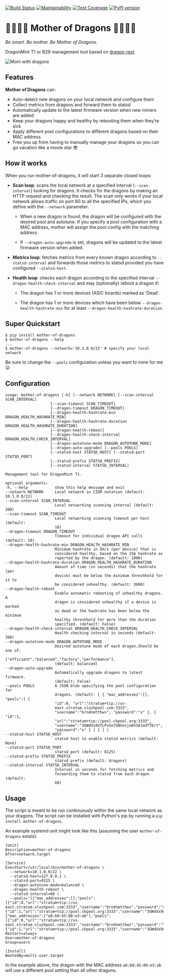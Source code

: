 [![Build Status](https://travis-ci.org/brndnmtthws/mother-of-dragons.svg?branch=master)](https://travis-ci.org/brndnmtthws/mother-of-dragons) [![Maintainability](https://api.codeclimate.com/v1/badges/b555c676a4940731d47f/maintainability)](https://codeclimate.com/github/brndnmtthws/mother-of-dragons/maintainability) [![Test Coverage](https://api.codeclimate.com/v1/badges/b555c676a4940731d47f/test_coverage)](https://codeclimate.com/github/brndnmtthws/mother-of-dragons/test_coverage) [![PyPI version](https://badge.fury.io/py/mother-of-dragons.svg)](https://badge.fury.io/py/mother-of-dragons)
# 🐲👸🔥🐉 Mother of Dragons 🐲👸🔥🐉
*Be smart. Be mother. Be Mother of Dragons.*

DragonMint T1 or B29 management tool based on
[dragon-rest](https://github.com/brndnmtthws/dragon-rest)

![Mom with dragons](/mom.gif?raw=true)

## Features

**Mother of Dragons** can:
 * Auto-detect new dragons on your local network and configure them
 * Collect metrics from dragons and forward them to statsd
 * Automatically update to the latest firmware version when new miners are
   added
 * Keep your dragons happy and healthy by rebooting them when they’re sick
 * Apply different pool configurations to different dragons based on their
   MAC address
 * Free you up from having to manually manage your dragons so you can go
   vacation like a movie star 😎

## How it works

When you run mother-of-dragons, it will start 3 separate closed loops:
 * **Scan loop**: scans the local network at a specified interval
   (`--scan-interval`) looking for dragons. It checks for the dragons by
   making an HTTP request and checking the result. The scan only works if
   your local network allows traffic on port 80 to all the specified IPs,
   which you define with the `--network` parameter.

   * When a new dragon is found, the dragon will be configured with the desired
     pool and autotune. If you specify a pool configuration with a MAC address, mother will assign the pool config with the matching address.

   * If `--dragon-auto-upgrade` is set, dragons will be updated to the latest
     firmware version when added.

 * **Metrics loop**: fetches metrics from every known dragon according to
   `--statsd-interval` and forwards those metrics to statsd provided you
   have configured `--statsd-host`.

 * **Health loop**: checks each dragon according to the specified interval
   `--dragon-health-check-interval` and may (optionally) reboot a dragon if:

   * The dragon has 1 or more devices (ASIC boards) marked as 'Dead'.

   * The dragon has 1 or more devices which have been below
     `--dragon-health-hashrate-min` for at least
     `--dragon-health-hashrate-duration`.

## Super Quickstart

```
$ pip install mother-of-dragons
$ mother-of-dragons --help
...
$ mother-of-dragons --network='10.1.0.0/22' # specify your local network
```

Be sure to change the `--pools` configuration unless you want to mine
for me 😛

## Configuration


```
usage: mother-of-dragons [-h] [--network NETWORK] [--scan-interval SCAN_INTERVAL]
                    [--scan-timeout SCAN_TIMEOUT]
                    [--dragon-timeout DRAGON_TIMEOUT]
                    [--dragon-health-hashrate-min DRAGON_HEALTH_HASHRATE_MIN]
                    [--dragon-health-hashrate-duration DRAGON_HEALTH_HASHRATE_DURATION]
                    [--dragon-health-reboot]
                    [--dragon-health-check-interval DRAGON_HEALTH_CHECK_INTERVAL]
                    [--dragon-autotune-mode DRAGON_AUTOTUNE_MODE]
                    [--dragon-auto-upgrade] [--pools POOLS]
                    [--statsd-host STATSD_HOST] [--statsd-port STATSD_PORT]
                    [--statsd-prefix STATSD_PREFIX]
                    [--statsd-interval STATSD_INTERVAL]

Management tool for DragonMint T1.

optional arguments:
-h, --help            show this help message and exit
--network NETWORK     Local network in CIDR notation (default: 10.1.0.0/22)
--scan-interval SCAN_INTERVAL
                      Local networking scanning interval (default: 300)
--scan-timeout SCAN_TIMEOUT
                      Local networking scanning timeout per host (default:
                      10)
--dragon-timeout DRAGON_TIMEOUT
                      Timeout for individual dragon API calls (default: 10)
--dragon-health-hashrate-min DRAGON_HEALTH_HASHRATE_MIN
                      Minimum hashrate in GH/s (per device) that is
                      considered healthy, based on the 15m hashrate as
                      reported by the dragon. (default: 1000)
--dragon-health-hashrate-duration DRAGON_HEALTH_HASHRATE_DURATION
                      Amount of time (in seconds) that the hashrate (per
                      device) must be below the minimum threshhold for it to
                      be considered unhealthy. (default: 3600)
--dragon-health-reboot
                      Enable automatic rebooting of unhealthy dragons. A
                      dragon is considered unhealthy if a device is marked
                      as dead or the hashrate has been below the minimum
                      healthy threshhold for more than the duration
                      specified. (default: False)
--dragon-health-check-interval DRAGON_HEALTH_CHECK_INTERVAL
                      Health checking interval in seconds (default: 300)
--dragon-autotune-mode DRAGON_AUTOTUNE_MODE
                      Desired autotune mode of each dragon.Should be one of:
                      ["efficient","balanced","factory","performance"].
                      (default: balanced)
--dragon-auto-upgrade
                      Automatically upgrade dragons to latest firmware.
                      (default: False)
--pools POOLS         A JSON blob specifying the pool configuration for
                      dragons. (default: [ { "mac_addresses":[], "pools":[ {
                      "id":0, "url":"stratum+tcp://us-
                      east.stratum.slushpool.com:3333",
                      "username":"brndnmtthws", "password":"x" }, { "id":1,
                      "url":"stratum+tcp://pool.ckpool.org:3333",
                      "username":"3GWdXx9dfLPvSe7d8UnxjnDnSAJodTTbrt",
                      "password":"x" } ] } ] )
--statsd-host STATSD_HOST
                      statsd host to enable statsd metrics (default: None)
--statsd-port STATSD_PORT
                      statsd port (default: 8125)
--statsd-prefix STATSD_PREFIX
                      statsd prefix (default: dragons)
--statsd-interval STATSD_INTERVAL
                      Interval in seconds for fetching metrics and
                      forwarding them to statsd from each dragon (default:
                      60)
```

## Usage

The script is meant to be run continuously within the same local network as your
dragons. The script can be installed with Python's pip by running a `pip install
mother-of-dragons`.

An example systemd unit might look like this (assuming the user
`mother-of-dragons` exists):

```
[Unit]
Description=mother-of-dragons
After=network.target

[Service]
ExecStart=/usr/local/bin/mother-of-dragons \
  --network=10.1.0.0/22 \
  --statsd-host=127.0.0.1 \
  --statsd-port=9125 \
  --dragon-autotune-mode=balanced \
  --dragon-health-reboot \
  --statsd-interval=60 \
  --pools='[{"mac_addresses":[],"pools":[{"id":0,"url":"stratum+tcp://us-east.stratum.slushpool.com:3333","username":"brndnmtthws","password":"x"},{"id":1,"url":"stratum+tcp://pool.ckpool.org:3333","username":"3GWdXx9dfLPvSe7d8UnxjnDnSAJodTTbrt","password":"x"}]},{"mac_addresses":["a0:b0:45:00:e3:ab"],"pools":[{"id":0,"url":"stratum+tcp://us-east.stratum.slushpool.com:3333","username":"brndnmtthws","password":"lol"},{"id":1,"url":"stratum+tcp://pool.ckpool.org:3333","username":"3GWdXx9dfLPvSe7d8UnxjnDnSAJodTTbrt","password":"lol"}]}]'
Restart=always
User=mother-of-dragons
Group=users

[Install]
WantedBy=multi-user.target
```

In the example above, the dragon with the MAC address `a0:b0:45:00:e3:ab` will
use a different pool setting than all other dragons.
